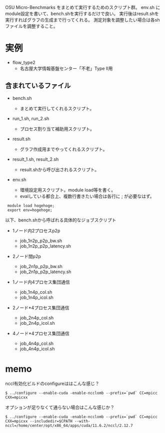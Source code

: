 OSU Micro-Benchmarks をまとめて実行するためのスクリプト群。
env.sh にmodule設定を書いて、bench.shを実行するだけで良い。
実行後はresult.shを実行すればグラフの生成まで行ってくれる。
測定対象を調整したい場合は各shファイルを調整すること。

# 実例
- flow_type2
  - 名古屋大学情報基盤センター「不老」Type II用

## 含まれているファイル
- bench.sh
  - まとめて実行してくれるスクリプト。
- run_1.sh, run_2.sh
  - プロセス割り当て補助用スクリプト。
- result.sh
  - グラフ作成用までやってくれるスクリプト。
- result_1.sh, result_2.sh
   - result.shから呼び出されるスクリプト。

- env.sh
  - 環境設定用スクリプト。module load等を書く。
  - evalしている都合上、複数行書きたい場合は各行に ; が必要なはず。
```
 module load hogehoge;
 export env=hogehoge;
```

以下、bench.shから呼ばれる具体的なジョブスクリプト

- 1ノード内2プロセスp2p
  - job_1n2p_p2p_bw.sh
  - job_1n2p_p2p_latency.sh

- 2ノード間p2p
  - job_2n1p_p2p_bw.sh
  - job_2n1p_p2p_latency.sh

- 1ノード内4プロセス集団通信
  - job_1n4p_col.sh
  - job_1n4p_icol.sh

- 2ノード*4プロセス集団通信
  - job_2n4p_col.sh
  - job_2n4p_icol.sh

- 4ノード*4プロセス集団通信
  - job_4n4p_col.sh
  - job_4n4p_icol.sh


# memo
nccl有効化ビルドのconfigureははこんな感じ？

```
$ ../configure --enable-cuda -enable-ncclomb --prefix=`pwd` CC=mpicc CXX=mpicxx
```

オプションが足りなくて通らない場合はこんな感じか？

```
$ ../configure --enable-cuda -enable-ncclomb --prefix=`pwd` CC=mpicc CXX=mpicxx --includedir=$CPATH --with-nccl=/home/center/opt/x86_64/apps/cuda/11.6.2/nccl/2.12.7
```
